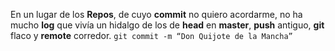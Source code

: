 En un lugar de los **Repos**,
de cuyo **commit** no quiero acordarme, no ha mucho **log** que vivía
un hidalgo de los de **head** en **master**, **push** antiguo,
**git** flaco y **remote** corredor.
`git commit -m “Don Quijote de la Mancha”`